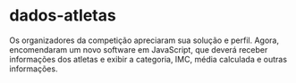 # dados-atletas
Os organizadores da competição apreciaram sua solução e perfil. Agora, encomendaram um novo software em JavaScript, que deverá receber informações dos atletas e exibir a categoria, IMC, média calculada e outras informações.
